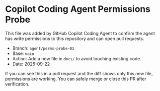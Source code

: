 # Copilot Coding Agent Permissions Probe

This file was added by GitHub Copilot Coding Agent to confirm the agent has write permissions to this repository and can open pull requests.

- Branch: `agent/perms-probe-01`
- Base: `main`
- Action: Add a new file in `docs/` to avoid touching existing code.
- Date: 2025-09-22

If you can see this in a pull request and the diff shows only this new file, permissions are working. You can safely merge or close this PR after verification.